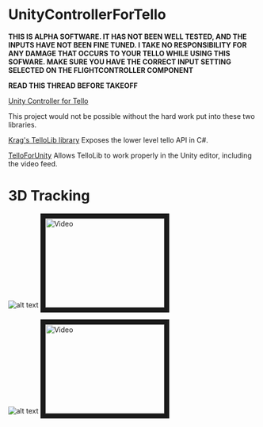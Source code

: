 # UnityControllerForTello

**THIS IS ALPHA SOFTWARE. IT HAS NOT BEEN WELL TESTED, AND THE INPUTS HAVE NOT BEEN FINE TUNED. I TAKE NO RESPONSIBILITY FOR ANY DAMAGE THAT OCCURS TO YOUR TELLO WHILE USING THIS SOFWARE. MAKE SURE YOU HAVE THE CORRECT INPUT SETTING SELECTED ON THE FLIGHTCONTROLLER COMPONENT** 

**READ THIS THREAD BEFORE TAKEOFF**

[Unity Controller for Tello](https://tellopilots.com/threads/unity-controller-for-tello-3d-tracking-tello-simulator-flight-stick-support.2288/) 

This project would not be possible without the hard work put into these two libraries.

[Krag's TelloLib library](https://tellopilots.com/threads/a-tello-library.266/) Exposes the lower level tello API in C#.

[TelloForUnity](https://github.com/comoc/TelloForUnity) Allows TelloLib to work properly in the Unity editor, including the video feed.

# 3D Tracking
![alt text](https://i.imgur.com/NIQl1AG.jpg)
<a href="https://youtu.be/kt9Uz02vjp4
" target="_blank"><img src="" 
alt="Video" width="240" height="180" border="10" /></a>

![alt text](https://i.imgur.com/wMWHamI.jpg)
<a href="https://www.youtube.com/watch?v=UGdV56MDXfA
" target="_blank"><img src="" 
alt="Video" width="240" height="180" border="10" /></a>
